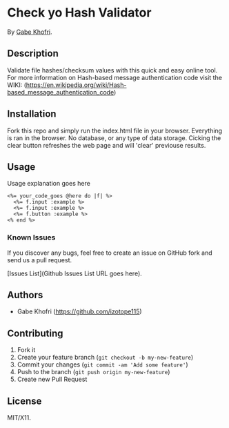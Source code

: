 # Check yo Hash Validator
<!-- If you'd like to use a logo instead uncomment this code and remove the text above this line

  ![Logo](URL to logo img file goes here)

-->

By [Gabe Khofri](https://www.gabrielkhofri.com).


## Description
Validate file hashes/checksum values with this quick and easy online tool. For more information on Hash-based message authentication code visit the WIKI: (https://en.wikipedia.org/wiki/Hash-based_message_authentication_code)

## Installation

Fork this repo and simply run the index.html file in your browser. Everything is ran in the browser. No database, or any type of data storage. Cicking the clear button refreshes the web page and will 'clear' previouse results.

## Usage

Usage explanation goes here

```erb
<%= your_code_goes @here do |f| %>
  <%= f.input :example %>
  <%= f.input :example %>
  <%= f.button :example %>
<% end %>
```

### Known Issues

If you discover any bugs, feel free to create an issue on GitHub fork and
send us a pull request.

[Issues List](Github Issues List URL goes here).

## Authors

* Gabe Khofri (https://github.com/izotope115)

## Contributing

1. Fork it
2. Create your feature branch (`git checkout -b my-new-feature`)
3. Commit your changes (`git commit -am 'Add some feature'`)
4. Push to the branch (`git push origin my-new-feature`)
5. Create new Pull Request


## License

MIT/X11.